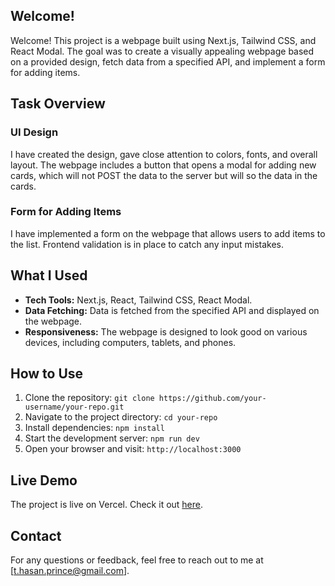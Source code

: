 
## Welcome!

Welcome! This project is a webpage built using Next.js, Tailwind CSS, and React Modal. The goal was to create a visually appealing webpage based on a provided design, fetch data from a specified API, and implement a form for adding items.

## Task Overview

### UI Design

I have created the design, gave close attention to colors, fonts, and overall layout. The webpage includes a button that opens a modal for adding new cards, which will not POST the data to the server but will so the data in the cards. 


### Form for Adding Items

I have implemented a form on the webpage that allows users to add items to the list. Frontend validation is in place to catch any input mistakes.

## What I Used

- **Tech Tools:** Next.js, React, Tailwind CSS, React Modal.
- **Data Fetching:** Data is fetched from the specified API and displayed on the webpage.
- **Responsiveness:** The webpage is designed to look good on various devices, including computers, tablets, and phones.

## How to Use

1. Clone the repository: `git clone https://github.com/your-username/your-repo.git`
2. Navigate to the project directory: `cd your-repo`
3. Install dependencies: `npm install`
4. Start the development server: `npm run dev`
5. Open your browser and visit: `http://localhost:3000`

## Live Demo

The project is live on Vercel. Check it out [here](Your_Live_Demo_Link).

## Contact

For any questions or feedback, feel free to reach out to me at [t.hasan.prince@gmail.com].


